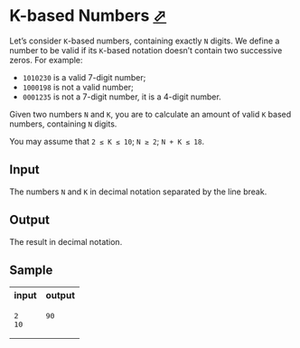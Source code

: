 # K-based Numbers [⬀](https://acm.timus.ru/problem.aspx?space=1&num=1009)

Let’s consider `K`-based numbers, containing exactly `N` digits. We define a number to be valid if its `K`-based notation doesn’t contain two successive zeros. For example:

- `1010230` is a valid 7-digit number;
- `1000198` is not a valid number;
- `0001235` is not a 7-digit number, it is a 4-digit number.

Given two numbers `N` and `K`, you are to calculate an amount of valid `K` based numbers, containing `N` digits.

You may assume that `2 ≤ K ≤ 10`; `N ≥ 2`; `N + K ≤ 18`.

## Input

The numbers `N` and `K` in decimal notation separated by the line break.

## Output

The result in decimal notation.

## Sample

<table>
<tr>
<th>input</th>
<th>output</th>
</tr>
<tr>
<td style="vertical-align: top">
<pre>
2
10
</pre>
</td>
<td style="vertical-align: top">
<pre>
90
</pre>
</td>
</tr>
</table>